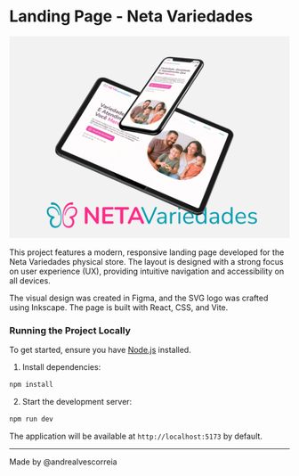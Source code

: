 # Landing Page - Neta Variedades


![Screenshot da Landing Page](./screenshot.jpg)

This project features a modern, responsive landing page developed for the Neta Variedades physical store. The layout is designed with a strong focus on user experience (UX), providing intuitive navigation and accessibility on all devices.

The visual design was created in Figma, and the SVG logo was crafted using Inkscape. The page is built with React, CSS, and Vite.

### Running the Project Locally

To get started, ensure you have [Node.js](https://nodejs.org/) installed.

1. Install dependencies:
  ```bash
  npm install
  ```
2. Start the development server:
  ```bash
  npm run dev
  ```

The application will be available at `http://localhost:5173` by default.

---
Made by @andrealvescorreia
